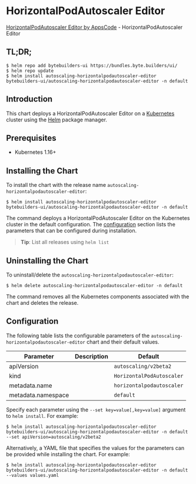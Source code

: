 # HorizontalPodAutoscaler Editor

[HorizontalPodAutoscaler Editor by AppsCode](https://byte.builders) - HorizontalPodAutoscaler Editor

## TL;DR;

```console
$ helm repo add bytebuilders-ui https://bundles.byte.builders/ui/
$ helm repo update
$ helm install autoscaling-horizontalpodautoscaler-editor bytebuilders-ui/autoscaling-horizontalpodautoscaler-editor -n default
```

## Introduction

This chart deploys a HorizontalPodAutoscaler Editor on a [Kubernetes](http://kubernetes.io) cluster using the [Helm](https://helm.sh) package manager.

## Prerequisites

- Kubernetes 1.16+

## Installing the Chart

To install the chart with the release name `autoscaling-horizontalpodautoscaler-editor`:

```console
$ helm install autoscaling-horizontalpodautoscaler-editor bytebuilders-ui/autoscaling-horizontalpodautoscaler-editor -n default
```

The command deploys a HorizontalPodAutoscaler Editor on the Kubernetes cluster in the default configuration. The [configuration](#configuration) section lists the parameters that can be configured during installation.

> **Tip**: List all releases using `helm list`

## Uninstalling the Chart

To uninstall/delete the `autoscaling-horizontalpodautoscaler-editor`:

```console
$ helm delete autoscaling-horizontalpodautoscaler-editor -n default
```

The command removes all the Kubernetes components associated with the chart and deletes the release.

## Configuration

The following table lists the configurable parameters of the `autoscaling-horizontalpodautoscaler-editor` chart and their default values.

|     Parameter      | Description |          Default          |
|--------------------|-------------|---------------------------|
| apiVersion         |             | `autoscaling/v2beta2`     |
| kind               |             | `HorizontalPodAutoscaler` |
| metadata.name      |             | `horizontalpodautoscaler` |
| metadata.namespace |             | `default`                 |


Specify each parameter using the `--set key=value[,key=value]` argument to `helm install`. For example:

```console
$ helm install autoscaling-horizontalpodautoscaler-editor bytebuilders-ui/autoscaling-horizontalpodautoscaler-editor -n default --set apiVersion=autoscaling/v2beta2
```

Alternatively, a YAML file that specifies the values for the parameters can be provided while
installing the chart. For example:

```console
$ helm install autoscaling-horizontalpodautoscaler-editor bytebuilders-ui/autoscaling-horizontalpodautoscaler-editor -n default --values values.yaml
```
